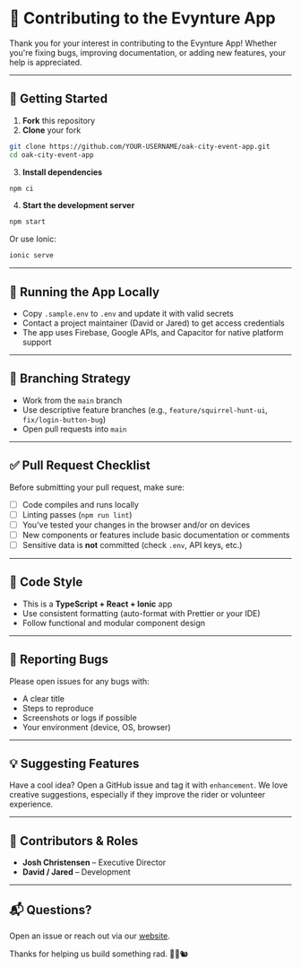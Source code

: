 # 🤝 Contributing to the Evynture App

Thank you for your interest in contributing to the Evynture App! Whether you're fixing bugs, improving documentation, or adding new features, your help is appreciated.

---

## 🧭 Getting Started

1. **Fork** this repository
2. **Clone** your fork

```bash
git clone https://github.com/YOUR-USERNAME/oak-city-event-app.git
cd oak-city-event-app
```

3. **Install dependencies**

```bash
npm ci
```

4. **Start the development server**

```bash
npm start
```

Or use Ionic:

```bash
ionic serve
```

---

## 🧪 Running the App Locally

- Copy `.sample.env` to `.env` and update it with valid secrets
- Contact a project maintainer (David or Jared) to get access credentials
- The app uses Firebase, Google APIs, and Capacitor for native platform support

---

## 🌿 Branching Strategy

- Work from the `main` branch
- Use descriptive feature branches (e.g., `feature/squirrel-hunt-ui`, `fix/login-button-bug`)
- Open pull requests into `main`

---

## ✅ Pull Request Checklist

Before submitting your pull request, make sure:

- [ ] Code compiles and runs locally
- [ ] Linting passes (`npm run lint`)
- [ ] You've tested your changes in the browser and/or on devices
- [ ] New components or features include basic documentation or comments
- [ ] Sensitive data is **not** committed (check `.env`, API keys, etc.)

---

## 📄 Code Style

- This is a **TypeScript + React + Ionic** app
- Use consistent formatting (auto-format with Prettier or your IDE)
- Follow functional and modular component design

---

## 🐞 Reporting Bugs

Please open issues for any bugs with:

- A clear title
- Steps to reproduce
- Screenshots or logs if possible
- Your environment (device, OS, browser)

---

## 💡 Suggesting Features

Have a cool idea? Open a GitHub issue and tag it with `enhancement`. We love creative suggestions, especially if they improve the rider or volunteer experience.

---

## 👥 Contributors & Roles

- **Josh Christensen** – Executive Director
- **David / Jared** – Development

---

## 📬 Questions?

Open an issue or reach out via our [website](https://www.oakcityshredfest.com).

Thanks for helping us build something rad. 🛞🔥🐿️
